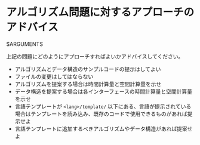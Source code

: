 # アルゴリズム問題に対するアプローチのアドバイス

$ARGUMENTS

上記の問題にどのようにアプローチすればよいかアドバイスしてください。

- アルゴリズムとデータ構造のサンプルコードの提示はしてよい
- ファイルの変更はしてはならない
- アルゴリズムを提案する場合は時間計算量と空間計算量を示せ
- データ構造を提案する場合は各インターフェースの時間計算量と空間計算量を示せ
- 言語テンプレートが `<lang>/template/` 以下にある、言語が提示されている場合はテンプレートを読み込み、既存のコードで使用できるものがあれば提示せよ
- 言語テンプレートに追加するべきアルゴリズムやデータ構造があれば提案せよ
